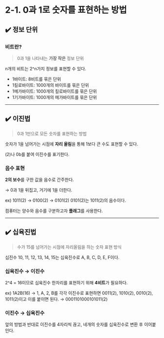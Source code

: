 # 2-1. 0과 1로 숫자를 표현하는 방법

## ✔️ 정보 단위

### 비트란?
> 0과 1을 나타내는 **가장 작은** 정보 단위

n개의 비트는 2^n가지 정보를 표현할 수 있다.

- 1바이트: 8비트를 묶은 단위
- 1킬로바이트: 1000개의 바이트를 묶은 단위
- 1메가바이트: 1000개의 킬로바이트를 묶은 단위
- 1기가바이트: 1000개의 메가바이트를 묶은 단위

<hr>

## ✔️ 이진법
> 0과 1만으로 모든 숫자를 표현하는 방법

숫자가 1을 넘어가는 시점에 **자리 올림**을 통해 1보다 큰 수도 표현할 수 있다.

(2)나 0b를 붙여 이진수를 표기한다.

### 음수 표현
**2의 보수**를 구한 값을 음수로 간주한다.

→ 0과 1을 뒤집고, 거기에 1을 더한다.

ex) 1011(2) → 0100(2) → 0101(2) 
0101(2)는 1011(2)의 음수이다.

컴퓨터는 양수와 음수를 구분하고자 **플래그**를 사용한다.

<hr>

## ✔️ 십육진법
> 수가 15를 넘어가는 시점에 자리올림을 하는 숫자 표현 방식

십진수 10, 11, 12, 13, 14, 15는 십육진수로 A, B, C, D, E, F이다.

### 십육진수 → 이진수

2^4 = 16이므로 십육진수 한자리를 표현하기 위해 **4비트**가 필요하다.

ex) 1A2B(16) → 1, A, 2, B를 각각 이진수로 표현하면 0011(2), 1010(2), 0010(2), 1011(2)이고 이를 붙이면 된다.
→ 0001101000101011(2)

### 이진수 → 십육진수

앞의 방법과 반대로 이진수를 4자리씩 끊고, 네개의 숫자를 십육진수로 변환 후 이어붙인다.


